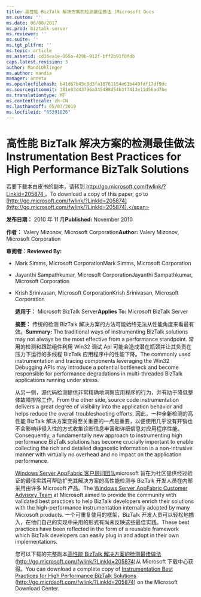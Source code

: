 ```yaml
---
title: 高性能 BizTalk 解决方案的检测最佳做法 |Microsoft Docs
ms.custom: ''
ms.date: 06/08/2017
ms.prod: biztalk-server
ms.reviewer: ''
ms.suite: ''
ms.tgt_pltfrm: ''
ms.topic: article
ms.assetid: cd16ea1e-055a-429b-912f-bff2b91f0fdb
caps.latest.revision: 3
author: MandiOhlinger
ms.author: mandia
manager: anneta
ms.openlocfilehash: b41d67b45c8d3fa18761154e61b449fdf17df9dc
ms.sourcegitcommit: 381e83d43796a345488d54b3f7413e11d56ad7be
ms.translationtype: MT
ms.contentlocale: zh-CN
ms.lasthandoff: 05/07/2019
ms.locfileid: "65391826"
---
```

# <a name="instrumentation-best-practices-for-high-performance-biztalk-solutions"></a><span data-ttu-id="4e817-102">高性能 BizTalk 解决方案的检测最佳做法</span><span class="sxs-lookup"><span data-stu-id="4e817-102">Instrumentation Best Practices for High Performance BizTalk Solutions</span></span>
<span data-ttu-id="4e817-103">若要下载本白皮书的副本，请转到[ http://go.microsoft.com/fwlink/?LinkId=205874 ](http://go.microsoft.com/fwlink/?LinkId=205874)。</span><span class="sxs-lookup"><span data-stu-id="4e817-103">To download a copy of this paper, go to [http://go.microsoft.com/fwlink/?LinkId=205874](http://go.microsoft.com/fwlink/?LinkId=205874).</span></span>  
  
 <span data-ttu-id="4e817-104">**发布日期：** 2010 年 11 月</span><span class="sxs-lookup"><span data-stu-id="4e817-104">**Published:** November 2010</span></span>  
  
 <span data-ttu-id="4e817-105">**作者：** Valery Mizonov, Microsoft Corporation</span><span class="sxs-lookup"><span data-stu-id="4e817-105">**Author:** Valery Mizonov, Microsoft Corporation</span></span>  
  
 <span data-ttu-id="4e817-106">**审阅者：**</span><span class="sxs-lookup"><span data-stu-id="4e817-106">**Reviewed By:**</span></span>  
  
- <span data-ttu-id="4e817-107">Mark Simms, Microsoft Corporation</span><span class="sxs-lookup"><span data-stu-id="4e817-107">Mark Simms, Microsoft Corporation</span></span>  
  
- <span data-ttu-id="4e817-108">Jayanthi Sampathkumar, Microsoft Corporation</span><span class="sxs-lookup"><span data-stu-id="4e817-108">Jayanthi Sampathkumar, Microsoft Corporation</span></span>  
  
- <span data-ttu-id="4e817-109">Krish Srinivasan, Microsoft Corporation</span><span class="sxs-lookup"><span data-stu-id="4e817-109">Krish Srinivasan, Microsoft Corporation</span></span>  
  
  <span data-ttu-id="4e817-110">**适用于：** Microsoft BizTalk Server</span><span class="sxs-lookup"><span data-stu-id="4e817-110">**Applies To:** Microsoft BizTalk Server</span></span>  
  
  <span data-ttu-id="4e817-111">**摘要：** 传统的检测 BizTalk 解决方案的方法可能始终无法从性能角度来看最有效。</span><span class="sxs-lookup"><span data-stu-id="4e817-111">**Summary:** The traditional ways of instrumenting BizTalk solutions may not always be the most effective from a performance standpoint.</span></span> <span data-ttu-id="4e817-112">常用的检测和跟踪组件利用 Win32 调试 Api 可能会造成潜在瓶颈并让其负责在压力下运行的多线程 BizTalk 应用程序中的性能下降。</span><span class="sxs-lookup"><span data-stu-id="4e817-112">The commonly used instrumentation and tracing components leveraging the Win32 Debugging APIs may introduce a potential bottleneck and become responsible for performance degradations in multi-threaded BizTalk applications running under stress.</span></span>  
  
  <span data-ttu-id="4e817-113">从另一侧，源代码检测提供非常精确地洞察应用程序的行为，并有助于降低整体故障排除工作。</span><span class="sxs-lookup"><span data-stu-id="4e817-113">From the other side, source code instrumentation delivers a great degree of visibility into the application behavior and helps reduce the overall troubleshooting efforts.</span></span> <span data-ttu-id="4e817-114">因此，一种全新检测的高性能 BizTalk 解决方案变得至关重要的一点是重要，以便使用几乎没有开销也不会影响非侵入性的方式收集诊断信息丰富和详细信息对应用程序性能。</span><span class="sxs-lookup"><span data-stu-id="4e817-114">Consequently, a fundamentally new approach to instrumenting high performance BizTalk solutions has become crucially important to enable collecting the rich and detailed diagnostic information in a non-intrusive manner with virtually no overhead and no impact on the application performance.</span></span>  
  
  <span data-ttu-id="4e817-115">[Windows Server AppFabric 客户顾问团队](http://blogs.msdn.com/appfabriccat)microsoft 旨在为社区提供经过验证的最佳实践可帮助扩充其解决方案的高性能检测与 BizTalk 开发人员在内部采用由许多 Microsoft 产品。</span><span class="sxs-lookup"><span data-stu-id="4e817-115">The [Windows Server AppFabric Customer Advisory Team](http://blogs.msdn.com/appfabriccat) at Microsoft aimed to provide the community with validated best practices to help BizTalk developers enrich their solutions with the high-performance instrumentation internally adopted by many Microsoft products.</span></span> <span data-ttu-id="4e817-116">一个可重复使用的框架，BizTalk 开发人员可以轻松地插入，在他们自己的实现中采用的形式有尚未反映这些最佳实践。</span><span class="sxs-lookup"><span data-stu-id="4e817-116">These best practices have been reflected in the form of a reusable framework which BizTalk developers can easily plug in and adopt in their own implementations.</span></span>  
  
  <span data-ttu-id="4e817-117">您可以下载的完整副本[高性能 BizTalk 解决方案的检测最佳做法](http://go.microsoft.com/fwlink/?LinkId=205874)(http://go.microsoft.com/fwlink/?LinkId=205874)从 Microsoft 下载中心获得。</span><span class="sxs-lookup"><span data-stu-id="4e817-117">You can download a complete copy of [Instrumentation Best Practices for High Performance BizTalk Solutions](http://go.microsoft.com/fwlink/?LinkId=205874) (http://go.microsoft.com/fwlink/?LinkId=205874) on the Microsoft Download Center.</span></span>